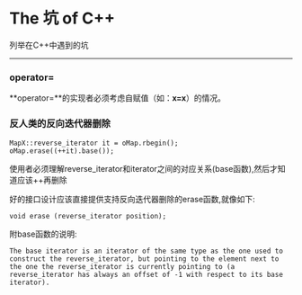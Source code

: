 The 坑 of C++
===============

列举在C++中遇到的坑

---------------

### operator=

**operator=**的实现者必须考虑自赋值（如：**x=x**）的情况。



### 反人类的反向迭代器删除

    MapX::reverse_iterator it = oMap.rbegin();
    oMap.erase((++it).base());

使用者必须理解reverse_iterator和iterator之间的对应关系(base函数),然后才知道应该++再删除

好的接口设计应该直接提供支持反向迭代器删除的erase函数,就像如下:

    void erase (reverse_iterator position);

附base函数的说明:

    The base iterator is an iterator of the same type as the one used to construct the reverse_iterator, but pointing to the element next to the one the reverse_iterator is currently pointing to (a reverse_iterator has always an offset of -1 with respect to its base iterator).
